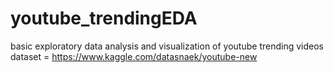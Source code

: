 # youtube_trendingEDA
basic exploratory data analysis and visualization of youtube trending videos <br>
dataset = https://www.kaggle.com/datasnaek/youtube-new
